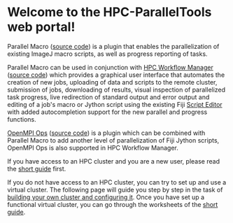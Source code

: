 # Welcome to the HPC-ParallelTools web portal!

Parallel Macro ([source code](https://github.com/fiji-hpc/parallel-macro)) is a plugin that enables the parallelization of existing ImageJ macro scripts, as well as progress reporting of tasks. 

Parallel Macro can be used in conjunction with [HPC Workflow Manager](https://imagej.net/plugins/hpc-workflow-manager) ([source code](https://github.com/fiji-hpc/hpc-workflow-manager-full)) which provides a graphical user interface that automates the creation of new jobs, uploading of data and scripts to the remote cluster, submission of jobs, downloading of results, visual inspection of parallelized task progress, live redirection of standard output and error output and editing of a job's macro or Jython script using the existing Fiji [Script Editor](https://imagej.net/scripting/script-editor) with added autocompletion support for the new parallel and progress functions. 

[OpenMPI Ops](https://imagej.net/plugins/openmpi-plugin-extensions) ([source code](https://github.com/fiji-hpc/scijava-parallel-mpi)) is a plugin which can be combined with Parallel Macro to add another level of parallelization of Fiji Jython scripts, OpenMPI Ops is also supported in HPC Workflow Manager.

If you have access to an HPC cluster and you are a new user, please read the [short guide](Short-Guide) first.

If you do not have access to an HPC cluster, you can try to set up and use a virtual cluster. The following page will guide you step by step in the task of [building your own cluster and configuring it](Building-Your-Own-Cluster-and-Configuring-It). Once you have set up a functional virtual cluster, you can go through the worksheets of the [short guide](Short-Guide).
